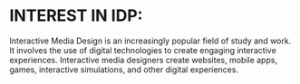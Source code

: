 # INTEREST IN IDP:

Interactive Media Design is an increasingly popular field of study and work. It involves the use of digital technologies to create engaging interactive experiences. Interactive media designers create websites, mobile apps, games, interactive simulations, and other digital experiences.
